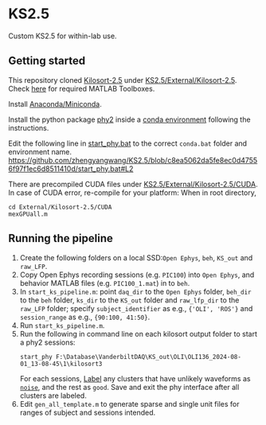 # KS2.5

Custom KS2.5 for within-lab use.

## Getting started

This repository cloned [Kilosort-2.5](https://github.com/MouseLand/Kilosort/tree/v2.5) under [KS2.5/External/Kilosort-2.5](https://github.com/zhengyangwang/KS2.5/tree/main/External/Kilosort-2.5). 
Check [here](https://github.com/zhengyangwang/KS2.5/tree/main/External/Kilosort-2.5) for required MATLAB Toolboxes.

Install [Anaconda/Miniconda](https://conda.io/projects/conda/en/latest/user-guide/install/index.html).

Install the python package [phy2](https://github.com/cortex-lab/phy#installation-instructions) inside a [conda environment](https://conda.io/projects/conda/en/latest/user-guide/tasks/manage-environments.html#) following the instructions.

Edit the following line in [start_phy.bat](https://github.com/zhengyangwang/KS2.5/blob/main/start_phy.bat) to the correct `conda.bat` folder and environment name.
https://github.com/zhengyangwang/KS2.5/blob/c8ea5062da5fe8ec0d47556f97f1ec6d8511410d/start_phy.bat#L2

There are precompiled CUDA files under [KS2.5/External/Kilosort-2.5/CUDA](https://github.com/zhengyangwang/KS2.5/tree/main/External/Kilosort-2.5/CUDA). 
In case of CUDA error, re-compile for your platform:
When in root directory,
```
cd External/Kilosort-2.5/CUDA
mexGPUall.m
```

## Running the pipeline

1. Create the following folders on a local SSD:`Open Ephys`, `beh`, `KS_out` and `raw_LFP`.
2. Copy Open Ephys recording sessions (e.g. `PIC100`) into `Open Ephys`, and behavior MATLAB files (e.g. `PIC100_1.mat`) in to `beh`.
3. In `start_ks_pipeline.m`: point `daq_dir` to the `Open Ephys` folder, `beh_dir` to the `beh` folder, `ks_dir` to the `KS_out` folder and `raw_lfp_dir` to the `raw_LFP` folder; specify `subject_identifier` as e.g., `{'OLI', 'ROS'}` and `session_range` as e.g., `{90:100, 41:50}`.
4. Run `start_ks_pipeline.m`.
5. Run the following in command line on each kilosort output folder to start a phy2 sessions:
   ```
   start_phy F:\Database\VanderbiltDAQ\KS_out\OLI\OLI136_2024-08-01_13-08-45\1\kilosort3
   ```
   For each sessions, [Label](https://phy.readthedocs.io/en/latest/shortcuts/) any clusters that have unlikely waveforms as [`noise`](https://phy.readthedocs.io/en/latest/sorting_user_guide/#glossary), and the rest as `good`. Save and exit the phy interface after all clusters are labeled.
6. Edit `gen_all_template.m` to generate sparse and single unit files for ranges of subject and sessions intended.
